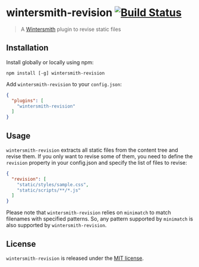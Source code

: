 # wintersmith-revision [![Build Status](https://travis-ci.org/xavierdutreilh/wintersmith-revision.svg?branch=master)](https://travis-ci.org/xavierdutreilh/wintersmith-revision)

> A [Wintersmith](https://github.com/jnordberg/wintersmith) plugin to revise static files

## Installation

Install globally or locally using npm:

```
npm install [-g] wintersmith-revision
```

Add `wintersmith-revision` to your `config.json`:

```json
{
  "plugins": [
    "wintersmith-revision"
  ]
}
```

## Usage

`wintersmith-revision` extracts all static files from the content tree and revise them. If you only want to revise some of them, you need to define the `revision` property in your config.json and specify the list of files to revise:

```json
{
  "revision": [
    "static/styles/sample.css",
    "static/scripts/**/*.js"
  ]
}
```

Please note that `wintersmith-revision` relies on `minimatch` to match filenames with specified patterns. So, any pattern supported by `minimatch` is also supported by `wintersmith-revision`.

## License

`wintersmith-revision` is released under the [MIT license](http://en.wikipedia.org/wiki/MIT_License).
